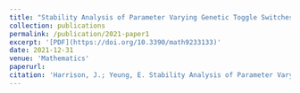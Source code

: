 ```yaml
---
title: "Stability Analysis of Parameter Varying Genetic Toggle Switches Using Koopman Operators"
collection: publications
permalink: /publication/2021-paper1
excerpt: '[PDF](https://doi.org/10.3390/math9233133)'
date: 2021-12-31
venue: 'Mathematics'
paperurl: 
citation: 'Harrison, J.; Yeung, E. Stability Analysis of Parameter Varying Genetic Toggle Switches Using Koopman Operators. Mathematics 2021, 9, 3133. https://doi.org/10.3390/math9233133'
---
```


